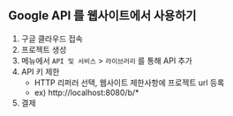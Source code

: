## Google API 를 웹사이트에서 사용하기

1. 구글 클라우드 접속
2. 프로젝트 생성
3. 메뉴에서 `API 및 서비스` > `라이브러리` 를 통해 API 추가
4. API 키 제한
     - HTTP 리퍼러 선택, 웹사이트 제한사항에 프로젝트 url 등록
     - ex) http://localhost:8080/b/*
5. 결제
<!--stackedit_data:
eyJoaXN0b3J5IjpbMTI0MjYxNTQ4M119
-->